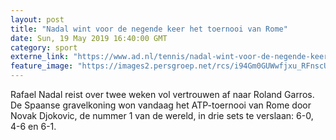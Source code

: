 ```yaml
---
layout: post
title: "Nadal wint voor de negende keer het toernooi van Rome"
date: Sun, 19 May 2019 16:40:00 GMT
category: sport
externe_link: "https://www.ad.nl/tennis/nadal-wint-voor-de-negende-keer-het-toernooi-van-rome~a18201fb/"
feature_image: "https://images2.persgroep.net/rcs/i94Gm0GUWwfjxu_RFnscU_dNzR4/diocontent/148771755/_fitwidth/400/?appId=21791a8992982cd8da851550a453bd7f&quality=0.7"
---
```


Rafael Nadal reist over twee weken vol vertrouwen af naar Roland Garros. De Spaanse gravelkoning won vandaag het ATP-toernooi van Rome door Novak Djokovic, de nummer 1 van de wereld, in drie sets te verslaan: 6-0, 4-6 en 6-1.
